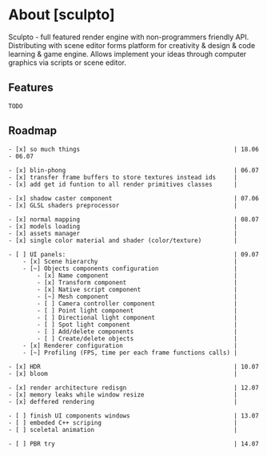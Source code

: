 # About [sculpto]
Sculpto - full featured render engine with non-programmers friendly API.
Distributing with scene editor forms platform for creativity & design & code learning & game engine.
Allows implement your ideas through computer graphics via scripts or scene editor.

## Features
    TODO

## Roadmap
    - [x] so much things                                           | 18.06 - 06.07

    - [x] blin-phong                                               | 06.07
    - [x] transfer frame buffers to store textures instead ids     |
    - [x] add get id funtion to all render primitives classes      |

    - [x] shadow caster component                                  | 07.06
    - [x] GLSL shaders preprocessor                                |

    - [x] normal mapping                                           | 08.07
    - [x] models loading                                           |
    - [x] assets manager                                           |
    - [x] single color material and shader (color/texture)         |

    - [ ] UI panels:                                               | 09.07
        - [x] Scene hierarchy                                      |
        - [~] Objects components configuration                     |
            - [x] Name component                                   |
            - [x] Transform component                              |
            - [x] Native script component                          |
            - [~] Mesh component                                   | 
            - [ ] Camera controller component                      |
            - [ ] Point light component                            |
            - [ ] Directional light component                      |
            - [ ] Spot light component                             |
            - [ ] Add/delete components                            |
            - [ ] Create/delete objects                            |
        - [x] Renderer configuration                               |
        - [~] Profiling (FPS, time per each frame functions calls) |

    - [x] HDR                                                      | 10.07
    - [x] bloom                                                    |

    - [x] render architecture redisgn                              | 12.07
    - [x] memory leaks while window resize                         |
    - [x] deffered rendering                                       |

    - [ ] finish UI components windows                             | 13.07
    - [ ] embeded C++ scriping                                     |
    - [ ] sceletal animation                                       |

    - [ ] PBR try                                                  | 14.07

